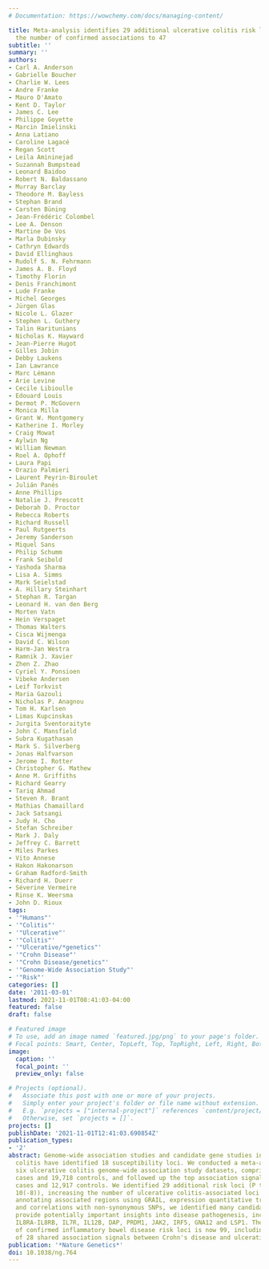 ```yaml
---
# Documentation: https://wowchemy.com/docs/managing-content/

title: Meta-analysis identifies 29 additional ulcerative colitis risk loci, increasing
  the number of confirmed associations to 47
subtitle: ''
summary: ''
authors:
- Carl A. Anderson
- Gabrielle Boucher
- Charlie W. Lees
- Andre Franke
- Mauro D'Amato
- Kent D. Taylor
- James C. Lee
- Philippe Goyette
- Marcin Imielinski
- Anna Latiano
- Caroline Lagacé
- Regan Scott
- Leila Amininejad
- Suzannah Bumpstead
- Leonard Baidoo
- Robert N. Baldassano
- Murray Barclay
- Theodore M. Bayless
- Stephan Brand
- Carsten Büning
- Jean-Frédéric Colombel
- Lee A. Denson
- Martine De Vos
- Marla Dubinsky
- Cathryn Edwards
- David Ellinghaus
- Rudolf S. N. Fehrmann
- James A. B. Floyd
- Timothy Florin
- Denis Franchimont
- Lude Franke
- Michel Georges
- Jürgen Glas
- Nicole L. Glazer
- Stephen L. Guthery
- Talin Haritunians
- Nicholas K. Hayward
- Jean-Pierre Hugot
- Gilles Jobin
- Debby Laukens
- Ian Lawrance
- Marc Lémann
- Arie Levine
- Cecile Libioulle
- Edouard Louis
- Dermot P. McGovern
- Monica Milla
- Grant W. Montgomery
- Katherine I. Morley
- Craig Mowat
- Aylwin Ng
- William Newman
- Roel A. Ophoff
- Laura Papi
- Orazio Palmieri
- Laurent Peyrin-Biroulet
- Julián Panés
- Anne Phillips
- Natalie J. Prescott
- Deborah D. Proctor
- Rebecca Roberts
- Richard Russell
- Paul Rutgeerts
- Jeremy Sanderson
- Miquel Sans
- Philip Schumm
- Frank Seibold
- Yashoda Sharma
- Lisa A. Simms
- Mark Seielstad
- A. Hillary Steinhart
- Stephan R. Targan
- Leonard H. van den Berg
- Morten Vatn
- Hein Verspaget
- Thomas Walters
- Cisca Wijmenga
- David C. Wilson
- Harm-Jan Westra
- Ramnik J. Xavier
- Zhen Z. Zhao
- Cyriel Y. Ponsioen
- Vibeke Andersen
- Leif Torkvist
- Maria Gazouli
- Nicholas P. Anagnou
- Tom H. Karlsen
- Limas Kupcinskas
- Jurgita Sventoraityte
- John C. Mansfield
- Subra Kugathasan
- Mark S. Silverberg
- Jonas Halfvarson
- Jerome I. Rotter
- Christopher G. Mathew
- Anne M. Griffiths
- Richard Gearry
- Tariq Ahmad
- Steven R. Brant
- Mathias Chamaillard
- Jack Satsangi
- Judy H. Cho
- Stefan Schreiber
- Mark J. Daly
- Jeffrey C. Barrett
- Miles Parkes
- Vito Annese
- Hakon Hakonarson
- Graham Radford-Smith
- Richard H. Duerr
- Séverine Vermeire
- Rinse K. Weersma
- John D. Rioux
tags:
- '"Humans"'
- '"Colitis"'
- '"Ulcerative"'
- '"Colitis"'
- '"Ulcerative/*genetics"'
- '"Crohn Disease"'
- '"Crohn Disease/genetics"'
- '"Genome-Wide Association Study"'
- '"Risk"'
categories: []
date: '2011-03-01'
lastmod: 2021-11-01T08:41:03-04:00
featured: false
draft: false

# Featured image
# To use, add an image named `featured.jpg/png` to your page's folder.
# Focal points: Smart, Center, TopLeft, Top, TopRight, Left, Right, BottomLeft, Bottom, BottomRight.
image:
  caption: ''
  focal_point: ''
  preview_only: false

# Projects (optional).
#   Associate this post with one or more of your projects.
#   Simply enter your project's folder or file name without extension.
#   E.g. `projects = ["internal-project"]` references `content/project/deep-learning/index.md`.
#   Otherwise, set `projects = []`.
projects: []
publishDate: '2021-11-01T12:41:03.690854Z'
publication_types:
- '2'
abstract: Genome-wide association studies and candidate gene studies in ulcerative
  colitis have identified 18 susceptibility loci. We conducted a meta-analysis of
  six ulcerative colitis genome-wide association study datasets, comprising 6,687
  cases and 19,718 controls, and followed up the top association signals in 9,628
  cases and 12,917 controls. We identified 29 additional risk loci (P textless 5 ×
  10(-8)), increasing the number of ulcerative colitis-associated loci to 47. After
  annotating associated regions using GRAIL, expression quantitative trait loci data
  and correlations with non-synonymous SNPs, we identified many candidate genes that
  provide potentially important insights into disease pathogenesis, including IL1R2,
  IL8RA-IL8RB, IL7R, IL12B, DAP, PRDM1, JAK2, IRF5, GNA12 and LSP1. The total number
  of confirmed inflammatory bowel disease risk loci is now 99, including a minimum
  of 28 shared association signals between Crohn's disease and ulcerative colitis.
publication: '*Nature Genetics*'
doi: 10.1038/ng.764
---
```


